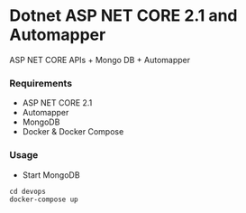 # Dotnet ASP NET CORE 2.1 and Automapper
ASP NET CORE APIs + Mongo DB + Automapper

### Requirements
+ ASP NET CORE 2.1
+ Automapper
+ MongoDB
+ Docker & Docker Compose


### Usage

+ Start MongoDB
```
cd devops
docker-compose up
```
